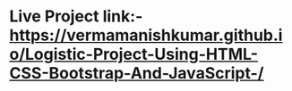 # Live Project link:-https://vermamanishkumar.github.io/Logistic-Project-Using-HTML-CSS-Bootstrap-And-JavaScript-/
